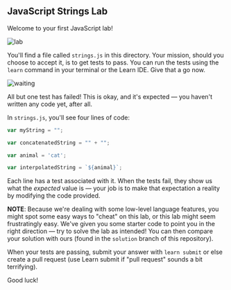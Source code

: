 JavaScript Strings Lab
---

Welcome to your first JavaScript lab!

![lab](http://i.giphy.com/NETCsDYm0fL44.gif)

You'll find a file called `strings.js` in this directory. Your mission, should you choose to accept it, is to get tests to pass. You can run the tests using the `learn` command in your terminal or the Learn IDE. Give that a go now.

![waiting](http://i.giphy.com/9c830567WqLCw.gif)

All but one test has failed! This is okay, and it's expected — you haven't written any code yet, after all.

In `strings.js`, you'll see four lines of code:

``` javascript
var myString = "";

var concatenatedString = "" + "";

var animal = 'cat';

var interpolatedString = `${animal}`;
```

Each line has a test associated with it. When the tests fail, they show us what the _expected_ value is — your job is to make that expectation a reality by modifying the code provided.

**NOTE**: Because we're dealing with some low-level language features, you might spot some easy ways to "cheat" on this lab, or this lab might seem frustratingly easy. We've given you some starter code to point you in the right direction — try to solve the lab as intended! You can then compare your solution with ours (found in the `solution` branch of this repository).

When your tests are passing, submit your answer with `learn submit` or else create a pull request (use Learn submit if "pull request" sounds a bit terrifying).

Good luck!
